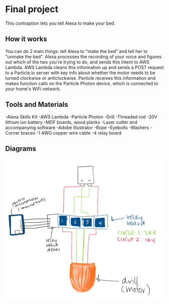 # Final project

This contraption lets you tell Alexa to make your bed.

## How it works

You can do 2 main things: tell Alexa to "make the bed" and tell her to "unmake the bed". Alexa processes the recording of your voice and figures out which of the two you're trying to do, and sends this intent to AWS Lambda. AWS Lambda cleans this information up and sends a POST request to a Particle.io server with key info about whether the motor needs to be turned clockwise or anticlockwise. Particle receives this information and makes function calls on the Particle Photon device, which is connected to your home's WiFi network.  

## Tools and Materials 

-Alexa Skills Kit
-AWS Lambda
-Particle Photon
-Drill
-Threaded rod
-20V lithium ion battery
-MDF boards, wood planks
-Laser cutter and accompanying software
-Adobe Illustrator
-Rope
-Eyebolts 
-Washers
-Corner braces
-1 AWG copper wire cable
-4 relay board

## Diagrams

![Image](Capture4.PNG)



